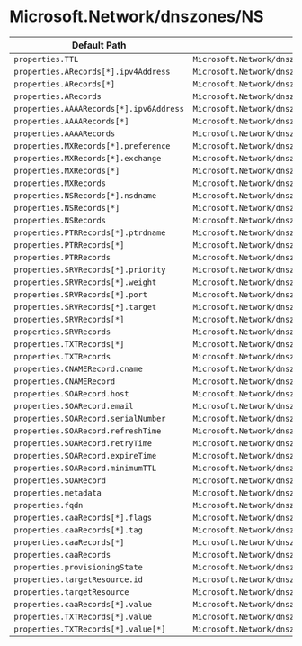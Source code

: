 # Microsoft.Network/dnszones/NS

| Default Path | Alias |
|---|---|
| `properties.TTL` | `Microsoft.Network/dnszones/NS/TTL` |
| `properties.ARecords[*].ipv4Address` | `Microsoft.Network/dnszones/NS/ARecords[*].ipv4Address` |
| `properties.ARecords[*]` | `Microsoft.Network/dnszones/NS/ARecords[*]` |
| `properties.ARecords` | `Microsoft.Network/dnszones/NS/ARecords` |
| `properties.AAAARecords[*].ipv6Address` | `Microsoft.Network/dnszones/NS/AAAARecords[*].ipv6Address` |
| `properties.AAAARecords[*]` | `Microsoft.Network/dnszones/NS/AAAARecords[*]` |
| `properties.AAAARecords` | `Microsoft.Network/dnszones/NS/AAAARecords` |
| `properties.MXRecords[*].preference` | `Microsoft.Network/dnszones/NS/MXRecords[*].preference` |
| `properties.MXRecords[*].exchange` | `Microsoft.Network/dnszones/NS/MXRecords[*].exchange` |
| `properties.MXRecords[*]` | `Microsoft.Network/dnszones/NS/MXRecords[*]` |
| `properties.MXRecords` | `Microsoft.Network/dnszones/NS/MXRecords` |
| `properties.NSRecords[*].nsdname` | `Microsoft.Network/dnszones/NS/NSRecords[*].nsdname` |
| `properties.NSRecords[*]` | `Microsoft.Network/dnszones/NS/NSRecords[*]` |
| `properties.NSRecords` | `Microsoft.Network/dnszones/NS/NSRecords` |
| `properties.PTRRecords[*].ptrdname` | `Microsoft.Network/dnszones/NS/PTRRecords[*].ptrdname` |
| `properties.PTRRecords[*]` | `Microsoft.Network/dnszones/NS/PTRRecords[*]` |
| `properties.PTRRecords` | `Microsoft.Network/dnszones/NS/PTRRecords` |
| `properties.SRVRecords[*].priority` | `Microsoft.Network/dnszones/NS/SRVRecords[*].priority` |
| `properties.SRVRecords[*].weight` | `Microsoft.Network/dnszones/NS/SRVRecords[*].weight` |
| `properties.SRVRecords[*].port` | `Microsoft.Network/dnszones/NS/SRVRecords[*].port` |
| `properties.SRVRecords[*].target` | `Microsoft.Network/dnszones/NS/SRVRecords[*].target` |
| `properties.SRVRecords[*]` | `Microsoft.Network/dnszones/NS/SRVRecords[*]` |
| `properties.SRVRecords` | `Microsoft.Network/dnszones/NS/SRVRecords` |
| `properties.TXTRecords[*]` | `Microsoft.Network/dnszones/NS/TXTRecords[*]` |
| `properties.TXTRecords` | `Microsoft.Network/dnszones/NS/TXTRecords` |
| `properties.CNAMERecord.cname` | `Microsoft.Network/dnszones/NS/CNAMERecord.cname` |
| `properties.CNAMERecord` | `Microsoft.Network/dnszones/NS/CNAMERecord` |
| `properties.SOARecord.host` | `Microsoft.Network/dnszones/NS/SOARecord.host` |
| `properties.SOARecord.email` | `Microsoft.Network/dnszones/NS/SOARecord.email` |
| `properties.SOARecord.serialNumber` | `Microsoft.Network/dnszones/NS/SOARecord.serialNumber` |
| `properties.SOARecord.refreshTime` | `Microsoft.Network/dnszones/NS/SOARecord.refreshTime` |
| `properties.SOARecord.retryTime` | `Microsoft.Network/dnszones/NS/SOARecord.retryTime` |
| `properties.SOARecord.expireTime` | `Microsoft.Network/dnszones/NS/SOARecord.expireTime` |
| `properties.SOARecord.minimumTTL` | `Microsoft.Network/dnszones/NS/SOARecord.minimumTTL` |
| `properties.SOARecord` | `Microsoft.Network/dnszones/NS/SOARecord` |
| `properties.metadata` | `Microsoft.Network/dnszones/NS/metadata` |
| `properties.fqdn` | `Microsoft.Network/dnszones/NS/fqdn` |
| `properties.caaRecords[*].flags` | `Microsoft.Network/dnszones/NS/caaRecords[*].flags` |
| `properties.caaRecords[*].tag` | `Microsoft.Network/dnszones/NS/caaRecords[*].tag` |
| `properties.caaRecords[*]` | `Microsoft.Network/dnszones/NS/caaRecords[*]` |
| `properties.caaRecords` | `Microsoft.Network/dnszones/NS/caaRecords` |
| `properties.provisioningState` | `Microsoft.Network/dnszones/NS/provisioningState` |
| `properties.targetResource.id` | `Microsoft.Network/dnszones/NS/targetResource.id` |
| `properties.targetResource` | `Microsoft.Network/dnszones/NS/targetResource` |
| `properties.caaRecords[*].value` | `Microsoft.Network/dnszones/NS/caaRecords[*].value` |
| `properties.TXTRecords[*].value` | `Microsoft.Network/dnszones/NS/TXTRecords[*].value` |
| `properties.TXTRecords[*].value[*]` | `Microsoft.Network/dnszones/NS/TXTRecords[*].value[*]` |

